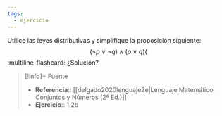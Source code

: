 ```yaml
---
tags:
  - ejercicio
---
```

Utilice las leyes distributivas y simplifique la proposición siguiente:
$$(\neg p \lor \neg q) \land (p \lor q)($$
:multiline-flashcard:
¿Solución?

>[!info]+ Fuente
>- **Referencia**:: [[delgado2020lenguaje2e|Lenguaje Matemático, Conjuntos y Números (2ª Ed.)]]
>- **Ejercicio**:: 1.2b
